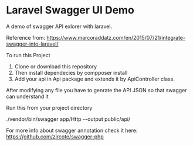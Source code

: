 # Laravel Swagger UI Demo

A demo of swagger API exlorer with laravel. 

Reference from: https://www.marcoraddatz.com/en/2015/07/21/integrate-swagger-into-laravel/

To run this Project

1. Clone or download this repository
2. Then install dependecies by compposer install
3. Add your api in Api package and extends it by ApiController class.

After modifying any file you have to genrate the API JSON so that swagger can understand it

Run this from your project directory

./vendor/bin/swagger app/Http --output public/api/

For more info about swagger annotation check it here: https://github.com/zircote/swagger-php
